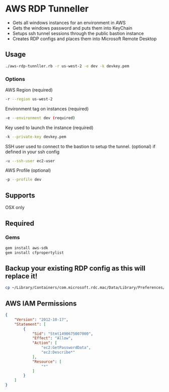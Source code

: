 # AWS RDP Tunneller

* Gets all windows instances for an environment in AWS
* Gets the windows password and puts them into KeyChain
* Setups ssh tunnel sessions through the public bastion instance
* Creates RDP configs and places them into Microsoft Remote Desktop

## Usage

```bash
./aws-rdp-tunnller.rb -r us-west-2 -e dev -k devkey.pem
```

### Options
AWS Region (required)
```bash
-r --region us-west-2
```

Environment tag on instances (required)
```bash
-e --environment dev (required)
```

Key used to launch the instance (required)
```bash
-k --private-key devkey.pem
```

SSH user used to connect to the bastion to setup the tunnel. (optional) if defined in your ssh config
```bash
-u --ssh-user ec2-user
```

AWS Profile (optional)
```bash
-p --profile dev
```

## Supports

OSX only

## Required

### Gems
```bash
gem install aws-sdk
gem install cfpropertylist
```

## Backup your existing RDP config as this will replace it!
```bash
cp ~/Library/Containers/com.microsoft.rdc.mac/Data/Library/Preferences/com.microsoft.rdc.mac.plist ~/backups/
```

## AWS IAM Permissions
```json
{
    "Version": "2012-10-17",
    "Statement": [
        {
            "Sid": "Stmt1490675007000",
            "Effect": "Allow",
            "Action": [
                "ec2:GetPasswordData",
                "ec2:Describe*"
            ],
            "Resource": [
                "*"
            ]
        }
    ]
}
```
